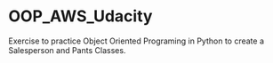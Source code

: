 # OOP_AWS_Udacity
Exercise to practice Object Oriented Programing in Python to create a Salesperson and Pants Classes.

